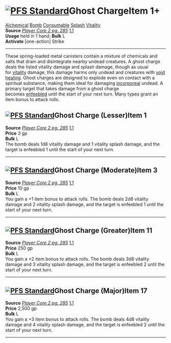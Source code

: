 
# [![PFS Standard](https://2e.aonprd.com/Images/Icons/PFS_Standard.png "PFS Standard")](https://2e.aonprd.com/PFS.aspx)Ghost ChargeItem 1+

[Alchemical](https://2e.aonprd.com/Traits.aspx?ID=528) [Bomb](https://2e.aonprd.com/Traits.aspx?ID=548) [Consumable](https://2e.aonprd.com/Traits.aspx?ID=564) [Splash](https://2e.aonprd.com/Traits.aspx?ID=699) [Vitality](https://2e.aonprd.com/Traits.aspx?ID=509)   
**Source** [_Player Core 2 pg. 285_](https://2e.aonprd.com/Sources.aspx?ID=227) [1.1](https://2e.aonprd.com/Sources.aspx?ID=227)  
**Usage** held in 1 hand; **Bulk** L  
**Activate** [one-action] Strike

---

These spring-loaded metal canisters contain a mixture of chemicals and salts that drain and disintegrate nearby undead creatures. A ghost charge deals the listed vitality damage and splash damage, though as usual for [vitality](https://2e.aonprd.com/Traits.aspx?ID=509) damage, this damage harms only undead and creatures with [void healing](https://2e.aonprd.com/MonsterAbilities.aspx?ID=83). Ghost charges are designed to explode even on contact with a spiritual substance, making them ideal for damaging [incorporeal](https://2e.aonprd.com/Traits.aspx?ID=632) undead. A primary target that takes damage from a ghost charge becomes [enfeebled](https://2e.aonprd.com/Conditions.aspx?ID=71) until the start of your next turn. Many types grant an item bonus to attack rolls.  


## [![PFS Standard](https://2e.aonprd.com/Images/Icons/PFS_Standard.png "PFS Standard")](https://2e.aonprd.com/PFS.aspx)Ghost Charge (Lesser)Item 1

**Source** [_Player Core 2 pg. 285_](https://2e.aonprd.com/Sources.aspx?ID=227) [1.1](https://2e.aonprd.com/Sources.aspx?ID=227)  
**Price** 3 gp  
**Bulk** L  
The bomb deals 1d8 vitality damage and 1 vitality splash damage, and the target is enfeebled 1 until the start of your next turn.

---

## [![PFS Standard](https://2e.aonprd.com/Images/Icons/PFS_Standard.png "PFS Standard")](https://2e.aonprd.com/PFS.aspx)Ghost Charge (Moderate)Item 3

**Source** [_Player Core 2 pg. 285_](https://2e.aonprd.com/Sources.aspx?ID=227) [1.1](https://2e.aonprd.com/Sources.aspx?ID=227)  
**Price** 10 gp  
**Bulk** L  
You gain a +1 item bonus to attack rolls. The bomb deals 2d8 vitality damage and 2 vitality splash damage, and the target is enfeebled 1 until the start of your next turn.  

---

## [![PFS Standard](https://2e.aonprd.com/Images/Icons/PFS_Standard.png "PFS Standard")](https://2e.aonprd.com/PFS.aspx)Ghost Charge (Greater)Item 11

**Source** [_Player Core 2 pg. 285_](https://2e.aonprd.com/Sources.aspx?ID=227) [1.1](https://2e.aonprd.com/Sources.aspx?ID=227)  
**Price** 250 gp  
**Bulk** L  
You gain a +2 item bonus to attack rolls. The bomb deals 3d8 vitality damage and 3 vitality splash damage, and the target is enfeebled 2 until the start of your next turn.  

---

## [![PFS Standard](https://2e.aonprd.com/Images/Icons/PFS_Standard.png "PFS Standard")](https://2e.aonprd.com/PFS.aspx)Ghost Charge (Major)Item 17

**Source** [_Player Core 2 pg. 285_](https://2e.aonprd.com/Sources.aspx?ID=227) [1.1](https://2e.aonprd.com/Sources.aspx?ID=227)  
**Price** 2,500 gp  
**Bulk** L  
You gain a +3 item bonus to attack rolls. The bomb deals 4d8 vitality damage and 4 vitality splash damage, and the target is enfeebled 2 until the start of your next turn.

---
